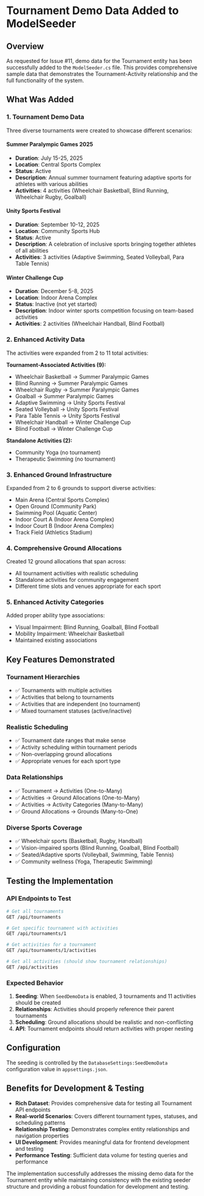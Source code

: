 # Tournament Demo Data Added to ModelSeeder

## Overview
As requested for Issue #11, demo data for the Tournament entity has been successfully added to the `ModelSeeder.cs` file. This provides comprehensive sample data that demonstrates the Tournament-Activity relationship and the full functionality of the system.

## What Was Added

### 1. Tournament Demo Data
Three diverse tournaments were created to showcase different scenarios:

#### Summer Paralympic Games 2025
- **Duration**: July 15-25, 2025
- **Location**: Central Sports Complex
- **Status**: Active
- **Description**: Annual summer tournament featuring adaptive sports for athletes with various abilities
- **Activities**: 4 activities (Wheelchair Basketball, Blind Running, Wheelchair Rugby, Goalball)

#### Unity Sports Festival
- **Duration**: September 10-12, 2025
- **Location**: Community Sports Hub
- **Status**: Active
- **Description**: A celebration of inclusive sports bringing together athletes of all abilities
- **Activities**: 3 activities (Adaptive Swimming, Seated Volleyball, Para Table Tennis)

#### Winter Challenge Cup
- **Duration**: December 5-8, 2025
- **Location**: Indoor Arena Complex
- **Status**: Inactive (not yet started)
- **Description**: Indoor winter sports competition focusing on team-based activities
- **Activities**: 2 activities (Wheelchair Handball, Blind Football)

### 2. Enhanced Activity Data
The activities were expanded from 2 to 11 total activities:

**Tournament-Associated Activities (9):**
- Wheelchair Basketball → Summer Paralympic Games
- Blind Running → Summer Paralympic Games  
- Wheelchair Rugby → Summer Paralympic Games
- Goalball → Summer Paralympic Games
- Adaptive Swimming → Unity Sports Festival
- Seated Volleyball → Unity Sports Festival
- Para Table Tennis → Unity Sports Festival
- Wheelchair Handball → Winter Challenge Cup
- Blind Football → Winter Challenge Cup

**Standalone Activities (2):**
- Community Yoga (no tournament)
- Therapeutic Swimming (no tournament)

### 3. Enhanced Ground Infrastructure
Expanded from 2 to 6 grounds to support diverse activities:
- Main Arena (Central Sports Complex)
- Open Ground (Community Park)
- Swimming Pool (Aquatic Center)
- Indoor Court A (Indoor Arena Complex)
- Indoor Court B (Indoor Arena Complex)
- Track Field (Athletics Stadium)

### 4. Comprehensive Ground Allocations
Created 12 ground allocations that span across:
- All tournament activities with realistic scheduling
- Standalone activities for community engagement
- Different time slots and venues appropriate for each sport

### 5. Enhanced Activity Categories
Added proper ability type associations:
- Visual Impairment: Blind Running, Goalball, Blind Football
- Mobility Impairment: Wheelchair Basketball
- Maintained existing associations

## Key Features Demonstrated

### Tournament Hierarchies
- ✅ Tournaments with multiple activities
- ✅ Activities that belong to tournaments
- ✅ Activities that are independent (no tournament)
- ✅ Mixed tournament statuses (active/inactive)

### Realistic Scheduling
- ✅ Tournament date ranges that make sense
- ✅ Activity scheduling within tournament periods
- ✅ Non-overlapping ground allocations
- ✅ Appropriate venues for each sport type

### Data Relationships
- ✅ Tournament → Activities (One-to-Many)
- ✅ Activities → Ground Allocations (One-to-Many)
- ✅ Activities → Activity Categories (Many-to-Many)
- ✅ Ground Allocations → Grounds (Many-to-One)

### Diverse Sports Coverage
- ✅ Wheelchair sports (Basketball, Rugby, Handball)
- ✅ Vision-impaired sports (Blind Running, Goalball, Blind Football)
- ✅ Seated/Adaptive sports (Volleyball, Swimming, Table Tennis)
- ✅ Community wellness (Yoga, Therapeutic Swimming)

## Testing the Implementation

### API Endpoints to Test
```bash
# Get all tournaments
GET /api/tournaments

# Get specific tournament with activities
GET /api/tournaments/1

# Get activities for a tournament
GET /api/tournaments/1/activities

# Get all activities (should show tournament relationships)
GET /api/activities
```

### Expected Behavior
1. **Seeding**: When `SeedDemoData` is enabled, 3 tournaments and 11 activities should be created
2. **Relationships**: Activities should properly reference their parent tournaments
3. **Scheduling**: Ground allocations should be realistic and non-conflicting
4. **API**: Tournament endpoints should return activities with proper nesting

## Configuration
The seeding is controlled by the `DatabaseSettings:SeedDemoData` configuration value in `appsettings.json`.

## Benefits for Development & Testing
- **Rich Dataset**: Provides comprehensive data for testing all Tournament API endpoints
- **Real-world Scenarios**: Covers different tournament types, statuses, and scheduling patterns
- **Relationship Testing**: Demonstrates complex entity relationships and navigation properties
- **UI Development**: Provides meaningful data for frontend development and testing
- **Performance Testing**: Sufficient data volume for testing queries and performance

The implementation successfully addresses the missing demo data for the Tournament entity while maintaining consistency with the existing seeder structure and providing a robust foundation for development and testing.